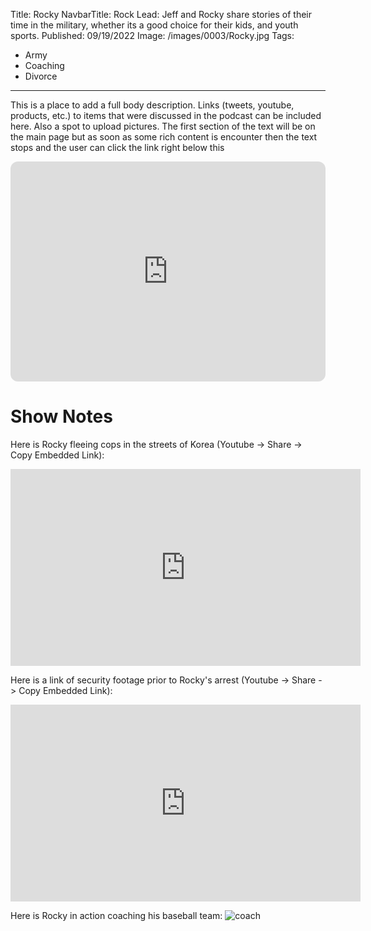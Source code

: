 Title: Rocky
NavbarTitle: Rock
Lead: Jeff and Rocky share stories of their time in the military, whether its a good choice for their kids, and youth sports.
Published: 09/19/2022
Image: /images/0003/Rocky.jpg
Tags:
  - Army
  - Coaching
  - Divorce
---
This is a place to add a full body description. Links (tweets, youtube, products, etc.) to items that were discussed in the podcast can be included here. Also a spot to upload pictures. The first section of the text will be on the main page but as soon as some rich content is encounter then the text stops and the user can click the link right below this

<iframe style="border-radius:12px" src="https://open.spotify.com/embed/episode/0dlEHZOmRboD7btbK3Cft1?utm_source=generator" width="100%" height="352" frameBorder="0" allowfullscreen="" allow="autoplay; clipboard-write; encrypted-media; fullscreen; picture-in-picture" loading="lazy"></iframe>

# Show Notes
Here is Rocky fleeing cops in the streets of Korea (Youtube -> Share -> Copy Embedded Link):
<iframe width="560" height="315" src="https://www.youtube.com/embed/uFlPdwl5JHw" title="YouTube video player" frameborder="0" allow="accelerometer; autoplay; clipboard-write; encrypted-media; gyroscope; picture-in-picture" allowfullscreen></iframe>

Here is a link of security footage prior to Rocky's arrest (Youtube -> Share -> Copy Embedded Link):
<iframe width="560" height="315" src="https://www.youtube.com/embed/uzKoQuN10jk" title="YouTube video player" frameborder="0" allow="accelerometer; autoplay; clipboard-write; encrypted-media; gyroscope; picture-in-picture" allowfullscreen></iframe>

Here is Rocky in action coaching his baseball team:
![coach](/images/0003/Rocky_coaching.png)

